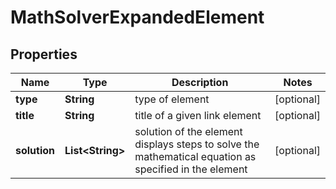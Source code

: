 

# MathSolverExpandedElement


## Properties

| Name | Type | Description | Notes |
|------------ | ------------- | ------------- | -------------|
|**type** | **String** | type of element |  [optional] |
|**title** | **String** | title of a given link element |  [optional] |
|**solution** | **List&lt;String&gt;** | solution of the element displays steps to solve the mathematical equation as specified in the element |  [optional] |



